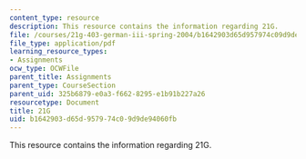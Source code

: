 ```yaml
---
content_type: resource
description: This resource contains the information regarding 21G.
file: /courses/21g-403-german-iii-spring-2004/b1642903d65d957974c09d9de94060fb_MIT21G_403S04_lee_essay.pdf
file_type: application/pdf
learning_resource_types:
- Assignments
ocw_type: OCWFile
parent_title: Assignments
parent_type: CourseSection
parent_uid: 325b6879-e0a3-f662-8295-e1b91b227a26
resourcetype: Document
title: 21G
uid: b1642903-d65d-9579-74c0-9d9de94060fb
---
```

This resource contains the information regarding 21G.

